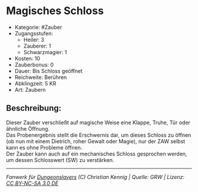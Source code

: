 # Magisches Schloss  
- Kategorie: #Zauber  
- Zugangsstufen:  
  - Heiler: 3  
  - Zauberer: 1  
  - Schwarzmagier: 1  
- Kosten: 10  
- Zauberbonus: 0  
- Dauer: Bis Schloss geöffnet  
- Reichweite: Berühren  
- Abklingzeit: 5 KR  
- Art: Zaubern     

## Beschreibung:
Dieser Zauber verschließt auf magische Weise eine Klappe, Truhe, Tür oder ähnliche Öffnung.<br>Das Probenergebnis stellt die Erschwernis dar, um dieses Schloss zu öffnen (ob nun mit einem Dietrich, roher Gewalt oder Magie), nur der ZAW selbst kann es ohne Probleme öffnen.<br>Der Zauber kann auch auf ein mechanisches Schloss gesprochen werden, um dessen Schlosswert (SW) zu verstärken.


___
*Fanwerk für [Dungeonslayers](https://www.dungeonslayers.net/) (C) Christian Kennig | Quelle: GRW | Lizenz: [CC BY-NC-SA 3.0 DE](https://creativecommons.org/licenses/by-nc-sa/3.0/de/)*